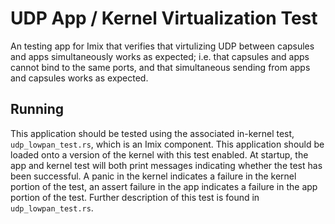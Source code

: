 UDP App / Kernel Virtualization Test
=============

An testing app for Imix that verifies that
virtulizing UDP between capsules and apps simultaneously works as expected;
i.e. that capsules and apps cannot bind to the same ports, and that simultaneous
sending from apps and capsules works as expected.

## Running

This application should be tested using the associated in-kernel test,
`udp_lowpan_test.rs`, which is an Imix component. This application
should be loaded onto a version of the kernel with this test enabled.
At startup, the app and kernel test will both print messages indicating whether
the test has been successful. A panic in the kernel indicates a failure in the kernel
portion of the test, an assert failure in the app indicates a failure in the app
portion of the test. Further description of this test is found in `udp_lowpan_test.rs`.
